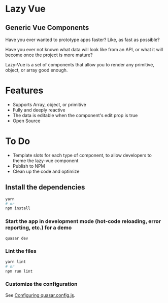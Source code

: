# Lazy Vue
## Generic Vue Components
Have you ever wanted to prototype apps faster? Like, as fast as possible?

Have you ever not known what data will look like from an API, or what it will become once the project is more mature?

Lazy-Vue is a set of components that allow you to render any primitive, object, or array good enough.

# Features
- Supports Array, object, or primitive
- Fully and deeply reactive
- The data is editable when the component's edit prop is true
- Open Source

# To Do
- Template slots for each type of component, to allow developers to theme the lazy-vue component
- Publish to NPM
- Clean up the code and optimize

## Install the dependencies
```bash
yarn
# or
npm install
```

### Start the app in development mode (hot-code reloading, error reporting, etc.) for a demo
```bash
quasar dev
```

### Lint the files
```bash
yarn lint
# or
npm run lint
```

### Customize the configuration
See [Configuring quasar.config.js](https://v2.quasar.dev/quasar-cli-vite/quasar-config-js).
